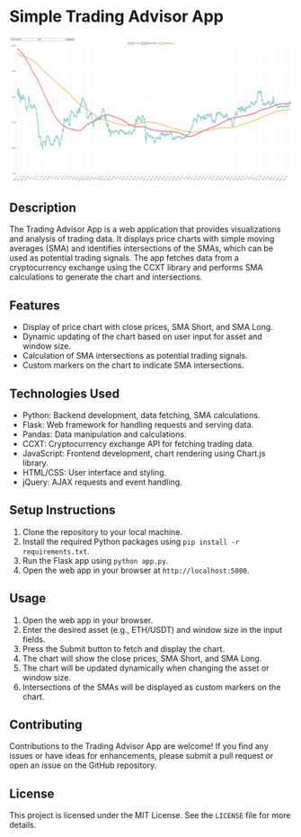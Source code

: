 # Simple Trading Advisor App

![name](static/img/website.jpeg)

## Description

The Trading Advisor App is a web application that provides visualizations and analysis of trading data. It displays price charts with simple moving averages (SMA) and identifies intersections of the SMAs, which can be used as potential trading signals. The app fetches data from a cryptocurrency exchange using the CCXT library and performs SMA calculations to generate the chart and intersections.

## Features

- Display of price chart with close prices, SMA Short, and SMA Long.
- Dynamic updating of the chart based on user input for asset and window size.
- Calculation of SMA intersections as potential trading signals.
- Custom markers on the chart to indicate SMA intersections.

## Technologies Used

- Python: Backend development, data fetching, SMA calculations.
- Flask: Web framework for handling requests and serving data.
- Pandas: Data manipulation and calculations.
- CCXT: Cryptocurrency exchange API for fetching trading data.
- JavaScript: Frontend development, chart rendering using Chart.js library.
- HTML/CSS: User interface and styling.
- jQuery: AJAX requests and event handling.

## Setup Instructions

1. Clone the repository to your local machine.
2. Install the required Python packages using `pip install -r requirements.txt`.
3. Run the Flask app using `python app.py`.
4. Open the web app in your browser at `http://localhost:5000`.

## Usage

1. Open the web app in your browser.
2. Enter the desired asset (e.g., ETH/USDT) and window size in the input fields.
3. Press the Submit button to fetch and display the chart.
4. The chart will show the close prices, SMA Short, and SMA Long.
5. The chart will be updated dynamically when changing the asset or window size.
6. Intersections of the SMAs will be displayed as custom markers on the chart.

## Contributing

Contributions to the Trading Advisor App are welcome! If you find any issues or have ideas for enhancements, please submit a pull request or open an issue on the GitHub repository.

## License

This project is licensed under the MIT License. See the `LICENSE` file for more details.
